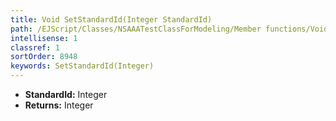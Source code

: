 ```yaml
---
title: Void SetStandardId(Integer StandardId)
path: /EJScript/Classes/NSAAATestClassForModeling/Member functions/Void SetStandardId(Integer p_0)
intellisense: 1
classref: 1
sortOrder: 8948
keywords: SetStandardId(Integer)
---
```



* **StandardId:** Integer
* **Returns:** Integer


